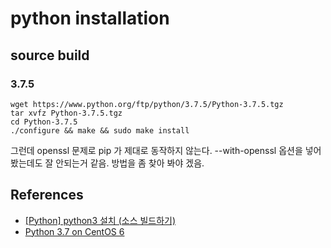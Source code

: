# python installation

## source build

### 3.7.5
```
wget https://www.python.org/ftp/python/3.7.5/Python-3.7.5.tgz
tar xvfz Python-3.7.5.tgz
cd Python-3.7.5
./configure && make && sudo make install
```
그런데 openssl 문제로 pip 가 제대로 동작하지 않는다. --with-openssl 옵션을 넣어봤는데도 잘 안되는거 같음. 방법을 좀 찾아 봐야 겠음.


## References
* [[Python] python3 설치 (소스 빌드하기)](https://oboki.net/workspace/programming/language/python/python-python3-%EC%84%A4%EC%B9%98-%EC%86%8C%EC%8A%A4-%EB%B9%8C%EB%93%9C%ED%95%98%EA%B8%B0/)
* [Python 3.7 on CentOS 6](https://benad.me/blog/2018/07/17/python-3.7-on-centos-6/)